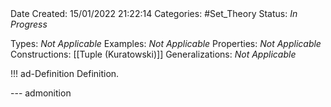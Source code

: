 <br />
<br />

Date Created: 15/01/2022 21:22:14
Categories: #Set_Theory
Status: _In Progress_

Types: _Not Applicable_
Examples: _Not Applicable_ 
Properties: _Not Applicable_
Constructions: [[Tuple (Kuratowski)]]
Generalizations: _Not Applicable_

!!! ad-Definition Definition.



--- admonition
